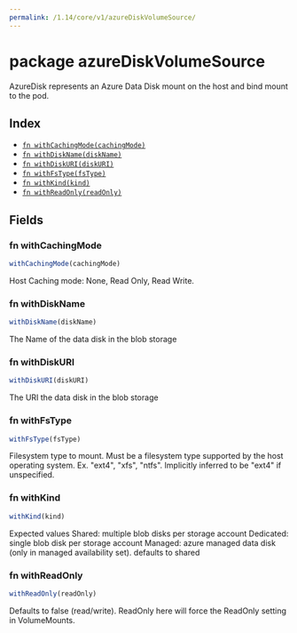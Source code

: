 ```yaml
---
permalink: /1.14/core/v1/azureDiskVolumeSource/
---
```


# package azureDiskVolumeSource

AzureDisk represents an Azure Data Disk mount on the host and bind mount to the pod.

## Index

* [`fn withCachingMode(cachingMode)`](#fn-withcachingmode)
* [`fn withDiskName(diskName)`](#fn-withdiskname)
* [`fn withDiskURI(diskURI)`](#fn-withdiskuri)
* [`fn withFsType(fsType)`](#fn-withfstype)
* [`fn withKind(kind)`](#fn-withkind)
* [`fn withReadOnly(readOnly)`](#fn-withreadonly)

## Fields

### fn withCachingMode

```ts
withCachingMode(cachingMode)
```

Host Caching mode: None, Read Only, Read Write.

### fn withDiskName

```ts
withDiskName(diskName)
```

The Name of the data disk in the blob storage

### fn withDiskURI

```ts
withDiskURI(diskURI)
```

The URI the data disk in the blob storage

### fn withFsType

```ts
withFsType(fsType)
```

Filesystem type to mount. Must be a filesystem type supported by the host operating system. Ex. "ext4", "xfs", "ntfs". Implicitly inferred to be "ext4" if unspecified.

### fn withKind

```ts
withKind(kind)
```

Expected values Shared: multiple blob disks per storage account  Dedicated: single blob disk per storage account  Managed: azure managed data disk (only in managed availability set). defaults to shared

### fn withReadOnly

```ts
withReadOnly(readOnly)
```

Defaults to false (read/write). ReadOnly here will force the ReadOnly setting in VolumeMounts.